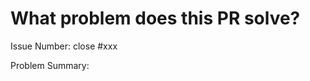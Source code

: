 <!--

Thank you for contributing to QuCheng Cli Tool!

-->

# What problem does this PR solve?

<!--

Please create an issue first to describe the problem.

There MUST be one line starting with "Issue Number:  " and
linking the relevant issues via the "close" or "ref".

-->

Issue Number: close #xxx

Problem Summary:
